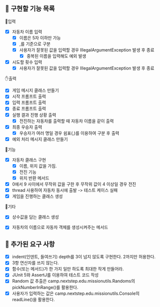 ## 📝 구현할 기능 목록
👊입력
- [x] 자동차 이름 입력
  - [x] 이름은 5자 이하만 가능
  - [x] ,를 기준으로 구분
  - [x] 사용자가 잘못된 값을 입력할 경우 IllegalArgumentException 발생 후 종료
    - [x] 중복된 이름을 입력해도 예외 발생
- [x] 시도할 횟수 입력
  - [x] 사용자가 잘못된 값을 입력할 경우 IllegalArgumentException 발생 후 종료

✋출력
- [x] 게임 메시지 클래스 만들기
- [x] 시작 프롬프트 출력
- [x] 입력 프롬프트 출력
- [x] 종료 프롬프트 출력
- [x] 실행 결과 진행 상황 출력
  - [x] 전진하는 자동차를 출력할 때 자동차 이름을 같이 출력
- [x] 최종 우승자 출력
  - [x] 우승자가 여러 명일 경우 쉼표(,)를 이용하여 구분 후 출력
- [x] 예외 처리 메시지 클래스 만들기

🚗기능
- [x] 자동차 클래스 구현
  - [x] 이름, 위치 값을 가짐.
  - [x] 전진 기능
  - [x] 위치 반환 메서드
- [x] 0에서 9 사이에서 무작위 값을 구한 후 무작위 값이 4 이상일 경우 전진
- [x] thread 사용하여 자동차 동시에 출발 -> 테스트 케이스 실패
- [x] 게임을 진행하는 클래스 생성

🎸기타
- [x] 상수값을 담는 클래스 생성
- [x] 자동차의 이름으로 자동차 객체를 생성시켜주는 메서드


## 💯 추가된 요구 사항
- [x] indent(인덴트, 들여쓰기) depth를 3이 넘지 않도록 구현한다. 2까지만 허용한다.
- [x] 3항 연산자를 쓰지 않는다.
- [x] 함수(또는 메서드)가 한 가지 일만 하도록 최대한 작게 만들어라.
- [x] JUnit 5와 AssertJ를 이용하여 테스트 코드 작성
- [x] Random 값 추출은 camp.nextstep.edu.missionutils.Randoms의 pickNumberInRange()를 활용한다.
- [x] 사용자가 입력하는 값은 camp.nextstep.edu.missionutils.Console의 readLine()을 활용한다.